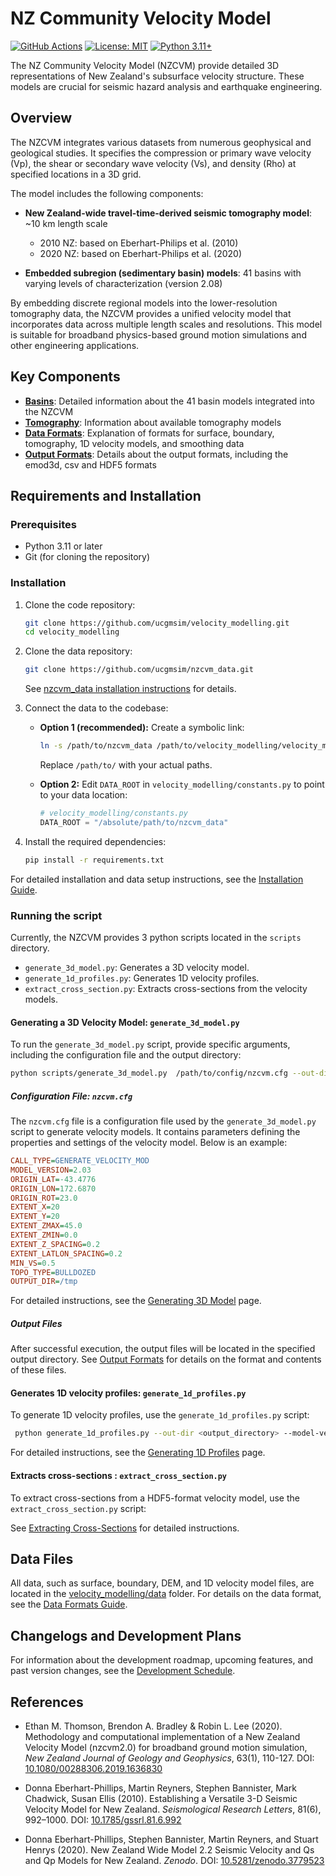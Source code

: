 # NZ Community Velocity Model

[![GitHub Actions](https://github.com/ucgmsim/velocity_modelling/workflows/CI/badge.svg)](https://github.com/ucgmsim/velocity_modelling/actions)
[![License: MIT](https://img.shields.io/badge/License-MIT-yellow.svg)](https://opensource.org/licenses/MIT)
[![Python 3.11+](https://img.shields.io/badge/python-3.11+-blue.svg)](https://www.python.org/downloads/)

The NZ Community Velocity Model (NZCVM) provide detailed 3D representations of New Zealand's subsurface velocity structure. These models are crucial for seismic hazard analysis and earthquake engineering.

## Overview

The NZCVM integrates various datasets from numerous geophysical and geological studies. It specifies the compression or primary wave velocity (Vp), the shear or secondary wave velocity (Vs), and density (Rho) at specified locations in a 3D grid.

The model includes the following components:

- **New Zealand-wide travel-time-derived seismic tomography model**: ~10 km length scale
    - 2010 NZ: based on Eberhart-Philips et al. (2010)
    - 2020 NZ: based on Eberhart-Philips et al. (2020)

- **Embedded subregion (sedimentary basin) models**: 41 basins with varying levels of characterization (version 2.08)

By embedding discrete regional models into the lower-resolution tomography data, the NZCVM provides a unified velocity model that incorporates data across multiple length scales and resolutions. This model is suitable for broadband physics-based ground motion simulations and other engineering applications.

## Key Components

- [**Basins**](wiki/Basins.md): Detailed information about the 41 basin models integrated into the NZCVM
- [**Tomography**](wiki/Tomography.md): Information about available tomography models
- [**Data Formats**](wiki/DataFormats.md): Explanation of formats for surface, boundary, tomography, 1D velocity models, and smoothing data
- [**Output Formats**](wiki/OutputFormats.md): Details about the output formats, including the emod3d, csv and HDF5 formats

## Requirements and Installation

### Prerequisites

- Python 3.11 or later
- Git (for cloning the repository)

### Installation

1. Clone the code repository:
     ```bash
     git clone https://github.com/ucgmsim/velocity_modelling.git
     cd velocity_modelling
     ```

2. Clone the data repository:
     ```bash
     git clone https://github.com/ucgmsim/nzcvm_data.git
     ```
     See [nzcvm_data installation instructions](https://github.com/ucgmsim/nzcvm_data#installation) for details.

3. Connect the data to the codebase:

    - **Option 1 (recommended):** Create a symbolic link:
      ```bash
      ln -s /path/to/nzcvm_data /path/to/velocity_modelling/velocity_modelling/nzcvm_data
      ```
      Replace `/path/to/` with your actual paths.

    - **Option 2:** Edit `DATA_ROOT` in `velocity_modelling/constants.py` to point to your data location:
      ```python
      # velocity_modelling/constants.py
      DATA_ROOT = "/absolute/path/to/nzcvm_data"
      ```

4. Install the required dependencies:
     ```bash
     pip install -r requirements.txt
     ```

For detailed installation and data setup instructions, see the [Installation Guide](wiki/Installation.md).



### Running the script

Currently, the NZCVM provides 3 python scripts located in the `scripts` directory. 
- `generate_3d_model.py`: Generates a 3D velocity model.
- `generate_1d_profiles.py`: Generates 1D velocity profiles.
- `extract_cross_section.py`: Extracts cross-sections from the velocity models.

#### Generating a 3D Velocity Model: `generate_3d_model.py`
To run the `generate_3d_model.py` script, provide specific arguments, including the configuration file and the output directory:

```sh
python scripts/generate_3d_model.py  /path/to/config/nzcvm.cfg --out-dir /path/to/output
```
##### Configuration File: `nzcvm.cfg`

The `nzcvm.cfg` file is a configuration file used by the `generate_3d_model.py` script to generate velocity models. It contains parameters defining the properties and settings of the velocity model. Below is an example:

```ini
CALL_TYPE=GENERATE_VELOCITY_MOD
MODEL_VERSION=2.03
ORIGIN_LAT=-43.4776
ORIGIN_LON=172.6870
ORIGIN_ROT=23.0
EXTENT_X=20
EXTENT_Y=20
EXTENT_ZMAX=45.0
EXTENT_ZMIN=0.0
EXTENT_Z_SPACING=0.2
EXTENT_LATLON_SPACING=0.2
MIN_VS=0.5
TOPO_TYPE=BULLDOZED
OUTPUT_DIR=/tmp
```

For detailed instructions, see the [Generating 3D Model](wiki/Generating-3D-Model.md) page.

##### Output Files

After successful execution, the output files will be located in the specified output directory. See [Output Formats](wiki/OutputFormats.md) for details on the format and contents of these files.



#### Generates 1D velocity profiles: `generate_1d_profiles.py`
To generate 1D velocity profiles, use the `generate_1d_profiles.py` script:

```sh
 python generate_1d_profiles.py --out-dir <output_directory> --model-version <version> --location-csv <csv_file> --min-vs <min_vs> --topo-type <topo_type> [--custom-depth <depth_file>] 
```
For detailed instructions, see the [Generating 1D Profiles](wiki/Generating-1D-Profiles.md) page.

#### Extracts cross-sections : `extract_cross_section.py`
To extract cross-sections from a HDF5-format velocity model, use the `extract_cross_section.py` script:

See [Extracting Cross-Sections](wiki/Extracting-Cross-Sections.md) for detailed instructions.



## Data Files

All data, such as surface, boundary, DEM, and 1D velocity model files, are located in the [velocity_modelling/data](velocity_modelling/data) folder. For details on the data format, see the [Data Formats Guide](wiki/DataFormats.md).

## Changelogs and Development Plans

For information about the development roadmap, upcoming features, and past version changes, see the [Development Schedule](wiki/Development-Schedule.md).

## References

- Ethan M. Thomson, Brendon A. Bradley & Robin L. Lee (2020). Methodology and computational implementation of a New Zealand Velocity Model (nzcvm2.0) for broadband ground motion simulation, *New Zealand Journal of Geology and Geophysics*, 63(1), 110-127. DOI: [10.1080/00288306.2019.1636830](https://doi.org/10.1080/00288306.2019.1636830)

- Donna Eberhart-Phillips, Martin Reyners, Stephen Bannister, Mark Chadwick, Susan Ellis (2010). Establishing a Versatile 3-D Seismic Velocity Model for New Zealand. *Seismological Research Letters*, 81(6), 992–1000. DOI: [10.1785/gssrl.81.6.992](https://doi.org/10.1785/gssrl.81.6.992)

- Donna Eberhart-Phillips, Stephen Bannister, Martin Reyners, and Stuart Henrys (2020). New Zealand Wide Model 2.2 Seismic Velocity and Qs and Qp Models for New Zealand. *Zenodo*. DOI: [10.5281/zenodo.3779523](https://doi.org/10.5281/zenodo.3779523)
